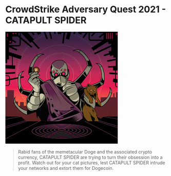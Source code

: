 # CrowdStrike Adversary Quest 2021 - CATAPULT SPIDER

![Actor Graphic CATAPULT SPIDER](../../.graphics/CATAPULT-SPIDER.png "CATAPULT SPIDER")

> Rabid fans of the memetacular Doge and the associated crypto currency, CATAPULT SPIDER are trying to turn their obsession into a profit. Watch out for your cat pictures, lest CATAPULT SPIDER intrude your networks and extort them for Dogecoin.
